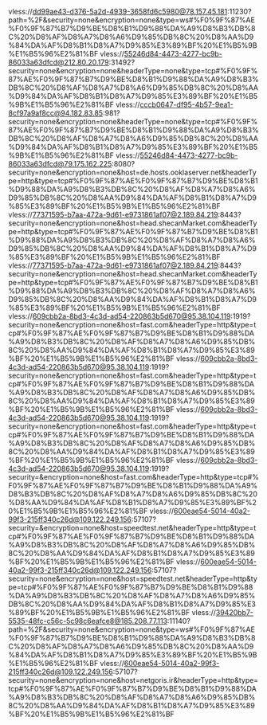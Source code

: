vless://dd99ae43-d376-5a2d-4939-3658fd6c5980@78.157.45.181:11230?path=%2F&security=none&encryption=none&type=ws#%F0%9F%87%AE%F0%9F%87%B7%D9%BE%D8%B1%D9%88%DA%A9%D8%B3%DB%8C%20%D8%AF%D8%A7%D8%A6%D9%85%DB%8C%20%D8%AA%D9%84%DA%AF%D8%B1%D8%A7%D9%85%E3%89%BF%20%E1%B5%9B%E1%B5%96%E2%81%BF
vless://55246d84-4473-4277-bc9b-86033a63dfcd@212.80.20.179:31492?security=none&encryption=none&headerType=none&type=tcp#%F0%9F%87%AE%F0%9F%87%B7%D9%BE%D8%B1%D9%88%DA%A9%D8%B3%DB%8C%20%D8%AF%D8%A7%D8%A6%D9%85%DB%8C%20%D8%AA%D9%84%DA%AF%D8%B1%D8%A7%D9%85%E3%89%BF%20%E1%B5%9B%E1%B5%96%E2%81%BF
vless://cccb0647-df95-4b57-9ea1-8cf97a9af8cc@94.182.83.85:981?security=none&encryption=none&headerType=none&type=tcp#%F0%9F%87%AE%F0%9F%87%B7%D9%BE%D8%B1%D9%88%DA%A9%D8%B3%DB%8C%20%D8%AF%D8%A7%D8%A6%D9%85%DB%8C%20%D8%AA%D9%84%DA%AF%D8%B1%D8%A7%D9%85%E3%89%BF%20%E1%B5%9B%E1%B5%96%E2%81%BF
vless://55246d84-4473-4277-bc9b-86033a63dfcd@79.175.162.225:8080?security=none&encryption=none&host=de.hosts.ooklaserver.net&headerType=http&type=tcp#%F0%9F%87%AE%F0%9F%87%B7%D9%BE%D8%B1%D9%88%DA%A9%D8%B3%DB%8C%20%D8%AF%D8%A7%D8%A6%D9%85%DB%8C%20%D8%AA%D9%84%DA%AF%D8%B1%D8%A7%D9%85%E3%89%BF%20%E1%B5%9B%E1%B5%96%E2%81%BF
vless://77371595-b7aa-472a-9d61-e9731861af07@2.189.84.219:8443?security=none&encryption=none&host=head.shecanMarket.com&headerType=http&type=tcp#%F0%9F%87%AE%F0%9F%87%B7%D9%BE%D8%B1%D9%88%DA%A9%D8%B3%DB%8C%20%D8%AF%D8%A7%D8%A6%D9%85%DB%8C%20%D8%AA%D9%84%DA%AF%D8%B1%D8%A7%D9%85%E3%89%BF%20%E1%B5%9B%E1%B5%96%E2%81%BF
vless://77371595-b7aa-472a-9d61-e9731861af07@2.189.84.219:8443?security=none&encryption=none&host=head.shecanMarket.com&headerType=http&type=tcp#%F0%9F%87%AE%F0%9F%87%B7%D9%BE%D8%B1%D9%88%DA%A9%D8%B3%DB%8C%20%D8%AF%D8%A7%D8%A6%D9%85%DB%8C%20%D8%AA%D9%84%DA%AF%D8%B1%D8%A7%D9%85%E3%89%BF%20%E1%B5%9B%E1%B5%96%E2%81%BF
vless://609cbb2a-8bd3-4c3d-ad54-220863b5d670@95.38.104.119:1919?security=none&encryption=none&host=fast.com&headerType=http&type=tcp#%F0%9F%87%AE%F0%9F%87%B7%D9%BE%D8%B1%D9%88%DA%A9%D8%B3%DB%8C%20%D8%AF%D8%A7%D8%A6%D9%85%DB%8C%20%D8%AA%D9%84%DA%AF%D8%B1%D8%A7%D9%85%E3%89%BF%20%E1%B5%9B%E1%B5%96%E2%81%BF
vless://609cbb2a-8bd3-4c3d-ad54-220863b5d670@95.38.104.119:1919?security=none&encryption=none&host=fast.com&headerType=http&type=tcp#%F0%9F%87%AE%F0%9F%87%B7%D9%BE%D8%B1%D9%88%DA%A9%D8%B3%DB%8C%20%D8%AF%D8%A7%D8%A6%D9%85%DB%8C%20%D8%AA%D9%84%DA%AF%D8%B1%D8%A7%D9%85%E3%89%BF%20%E1%B5%9B%E1%B5%96%E2%81%BF
vless://609cbb2a-8bd3-4c3d-ad54-220863b5d670@95.38.104.119:1919?security=none&encryption=none&host=fast.com&headerType=http&type=tcp#%F0%9F%87%AE%F0%9F%87%B7%D9%BE%D8%B1%D9%88%DA%A9%D8%B3%DB%8C%20%D8%AF%D8%A7%D8%A6%D9%85%DB%8C%20%D8%AA%D9%84%DA%AF%D8%B1%D8%A7%D9%85%E3%89%BF%20%E1%B5%9B%E1%B5%96%E2%81%BF
vless://609cbb2a-8bd3-4c3d-ad54-220863b5d670@95.38.104.119:1919?security=&encryption=none&host=fast.com&headerType=http&type=tcp#%F0%9F%87%AE%F0%9F%87%B7%D9%BE%D8%B1%D9%88%DA%A9%D8%B3%DB%8C%20%D8%AF%D8%A7%D8%A6%D9%85%DB%8C%20%D8%AA%D9%84%DA%AF%D8%B1%D8%A7%D9%85%E3%89%BF%20%E1%B5%9B%E1%B5%96%E2%81%BF
vless://600eae54-5014-40a2-99f3-215ff340c26d@109.122.249.156:57107?security=&encryption=none&host=speedtest.net&headerType=http&type=tcp#%F0%9F%87%AE%F0%9F%87%B7%D9%BE%D8%B1%D9%88%DA%A9%D8%B3%DB%8C%20%D8%AF%D8%A7%D8%A6%D9%85%DB%8C%20%D8%AA%D9%84%DA%AF%D8%B1%D8%A7%D9%85%E3%89%BF%20%E1%B5%9B%E1%B5%96%E2%81%BF
vless://600eae54-5014-40a2-99f3-215ff340c26d@109.122.249.156:57107?security=none&encryption=none&host=speedtest.net&headerType=http&type=tcp#%F0%9F%87%AE%F0%9F%87%B7%D9%BE%D8%B1%D9%88%DA%A9%D8%B3%DB%8C%20%D8%AF%D8%A7%D8%A6%D9%85%DB%8C%20%D8%AA%D9%84%DA%AF%D8%B1%D8%A7%D9%85%E3%89%BF%20%E1%B5%9B%E1%B5%96%E2%81%BF
vless://39420bb7-5535-48fc-c56c-5c98c6eafce8@185.208.77.113:11140?path=%2F&security=none&encryption=none&type=ws#%F0%9F%87%AE%F0%9F%87%B7%D9%BE%D8%B1%D9%88%DA%A9%D8%B3%DB%8C%20%D8%AF%D8%A7%D8%A6%D9%85%DB%8C%20%D8%AA%D9%84%DA%AF%D8%B1%D8%A7%D9%85%E3%89%BF%20%E1%B5%9B%E1%B5%96%E2%81%BF
vless://600eae54-5014-40a2-99f3-215ff340c26d@109.122.249.156:57107?security=none&encryption=none&host=netgoris.ir&headerType=http&type=tcp#%F0%9F%87%AE%F0%9F%87%B7%D9%BE%D8%B1%D9%88%DA%A9%D8%B3%DB%8C%20%D8%AF%D8%A7%D8%A6%D9%85%DB%8C%20%D8%AA%D9%84%DA%AF%D8%B1%D8%A7%D9%85%E3%89%BF%20%E1%B5%9B%E1%B5%96%E2%81%BF
